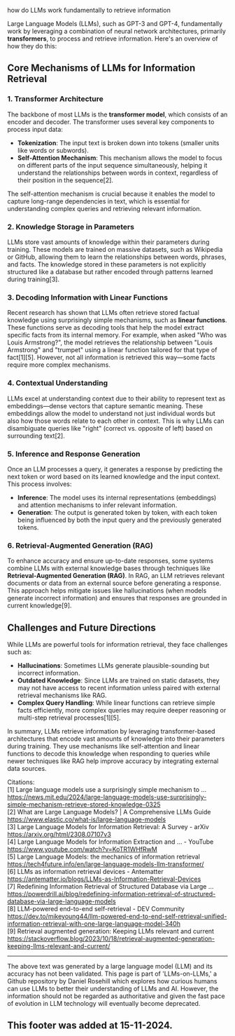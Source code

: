 how do LLMs work fundamentally to retrieve information

Large Language Models (LLMs), such as GPT-3 and GPT-4, fundamentally work by leveraging a combination of neural network architectures, primarily **transformers**, to process and retrieve information. Here's an overview of how they do this:

## Core Mechanisms of LLMs for Information Retrieval

### 1. Transformer Architecture

The backbone of most LLMs is the **transformer model**, which consists of an encoder and decoder. The transformer uses several key components to process input data:

- **Tokenization**: The input text is broken down into tokens (smaller units like words or subwords).
- **Self-Attention Mechanism**: This mechanism allows the model to focus on different parts of the input sequence simultaneously, helping it understand the relationships between words in context, regardless of their position in the sequence\[2].

The self-attention mechanism is crucial because it enables the model to capture long-range dependencies in text, which is essential for understanding complex queries and retrieving relevant information.

### 2. Knowledge Storage in Parameters

LLMs store vast amounts of knowledge within their parameters during training. These models are trained on massive datasets, such as Wikipedia or GitHub, allowing them to learn the relationships between words, phrases, and facts. The knowledge stored in these parameters is not explicitly structured like a database but rather encoded through patterns learned during training\[3].

### 3. Decoding Information with Linear Functions

Recent research has shown that LLMs often retrieve stored factual knowledge using surprisingly simple mechanisms, such as **linear functions**. These functions serve as decoding tools that help the model extract specific facts from its internal memory. For example, when asked "Who was Louis Armstrong?", the model retrieves the relationship between "Louis Armstrong" and "trumpet" using a linear function tailored for that type of fact\[1]\[5]. However, not all information is retrieved this way—some facts require more complex mechanisms.

### 4. Contextual Understanding

LLMs excel at understanding context due to their ability to represent text as embeddings—dense vectors that capture semantic meaning. These embeddings allow the model to understand not just individual words but also how those words relate to each other in context. This is why LLMs can disambiguate queries like "right" (correct vs. opposite of left) based on surrounding text\[2].

### 5. Inference and Response Generation

Once an LLM processes a query, it generates a response by predicting the next token or word based on its learned knowledge and the input context. This process involves:

- **Inference**: The model uses its internal representations (embeddings) and attention mechanisms to infer relevant information.
- **Generation**: The output is generated token by token, with each token being influenced by both the input query and the previously generated tokens.

### 6. Retrieval-Augmented Generation (RAG)

To enhance accuracy and ensure up-to-date responses, some systems combine LLMs with external knowledge bases through techniques like **Retrieval-Augmented Generation (RAG)**. In RAG, an LLM retrieves relevant documents or data from an external source before generating a response. This approach helps mitigate issues like hallucinations (when models generate incorrect information) and ensures that responses are grounded in current knowledge\[9].

## Challenges and Future Directions

While LLMs are powerful tools for information retrieval, they face challenges such as:

- **Hallucinations**: Sometimes LLMs generate plausible-sounding but incorrect information.
- **Outdated Knowledge**: Since LLMs are trained on static datasets, they may not have access to recent information unless paired with external retrieval mechanisms like RAG.
- **Complex Query Handling**: While linear functions can retrieve simple facts efficiently, more complex queries may require deeper reasoning or multi-step retrieval processes\[1]\[5].

In summary, LLMs retrieve information by leveraging transformer-based architectures that encode vast amounts of knowledge into their parameters during training. They use mechanisms like self-attention and linear functions to decode this knowledge when responding to queries while newer techniques like RAG help improve accuracy by integrating external data sources.

Citations:\
\[1] Large language models use a surprisingly simple mechanism to ... <https://news.mit.edu/2024/large-language-models-use-surprisingly-simple-mechanism-retrieve-stored-knowledge-0325>\
\[2] What are Large Language Models? | A Comprehensive LLMs Guide <https://www.elastic.co/what-is/large-language-models>\
\[3] Large Language Models for Information Retrieval: A Survey - arXiv <https://arxiv.org/html/2308.07107v3>\
\[4] Large Language Models for Information Extraction and ... - YouTube <https://www.youtube.com/watch?v=KoTR1WHfRwM>\
\[5] Large Language Models: the mechanics of information retrieval <https://tech4future.info/en/large-language-models-llm-transformer/>\
\[6] LLMs as information retrieval devices - Antematter <https://antematter.io/blogs/LLMs-as-Information-Retrieval-Devices>\
\[7] Redefining Information Retrieval of Structured Database via Large ... <https://powerdrill.ai/blog/redefining-information-retrieval-of-structured-database-via-large-language-models>\
\[8] LLM-powered end-to-end self-retrieval - DEV Community <https://dev.to/mikeyoung44/llm-powered-end-to-end-self-retrieval-unified-information-retrieval-with-one-large-language-model-340h>\
\[9] Retrieval augmented generation: Keeping LLMs relevant and current <https://stackoverflow.blog/2023/10/18/retrieval-augmented-generation-keeping-llms-relevant-and-current/>

---

The above text was generated by a large language model (LLM) and its accuracy has not been validated. This page is part of 'LLMs-on-LLMs,' a Github repository by Daniel Rosehill which explores how curious humans can use LLMs to better their understanding of LLMs and AI. However, the information should not be regarded as authoritative and given the fast pace of evolution in LLM technology will eventually become deprecated. 

This footer was added at 15-11-2024.
---